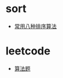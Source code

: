 # sort
- [常用八种排序算法](https://github.com/yehongzhi/learningSummary/blob/master/%E6%95%B0%E6%8D%AE%E7%BB%93%E6%9E%84%E4%B8%8E%E7%AE%97%E6%B3%95/%E5%85%AB%E7%A7%8D%E7%BB%8F%E5%85%B8%E6%8E%92%E5%BA%8F%E7%AE%97%E6%B3%95.md)

# leetcode
- [算法题]()
